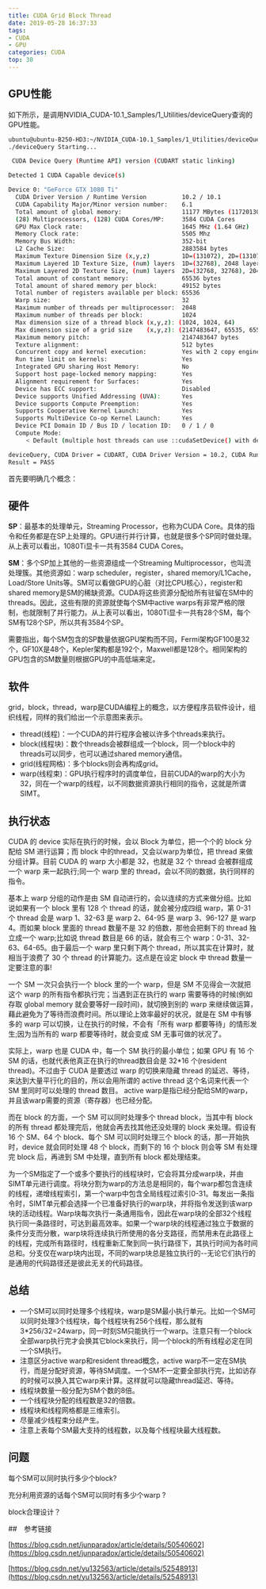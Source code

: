 ```yaml
---
title: CUDA Grid Block Thread
date: 2019-05-28 16:37:33
tags:
- CUDA
- GPU
categories: CUDA
top: 30
---
```


## GPU性能

如下所示，是调用NVIDIA_CUDA-10.1_Samples/1_Utilities/deviceQuery查询的GPU性能。

```bash
ubuntu@ubuntu-B250-HD3:~/NVIDIA_CUDA-10.1_Samples/1_Utilities/deviceQuery$ ./deviceQuery 
./deviceQuery Starting...

 CUDA Device Query (Runtime API) version (CUDART static linking)

Detected 1 CUDA Capable device(s)

Device 0: "GeForce GTX 1080 Ti"
  CUDA Driver Version / Runtime Version          10.2 / 10.1
  CUDA Capability Major/Minor version number:    6.1
  Total amount of global memory:                 11177 MBytes (11720130560 bytes)
  (28) Multiprocessors, (128) CUDA Cores/MP:     3584 CUDA Cores
  GPU Max Clock rate:                            1645 MHz (1.64 GHz)
  Memory Clock rate:                             5505 Mhz
  Memory Bus Width:                              352-bit
  L2 Cache Size:                                 2883584 bytes
  Maximum Texture Dimension Size (x,y,z)         1D=(131072), 2D=(131072, 65536), 3D=(16384, 16384, 16384)
  Maximum Layered 1D Texture Size, (num) layers  1D=(32768), 2048 layers
  Maximum Layered 2D Texture Size, (num) layers  2D=(32768, 32768), 2048 layers
  Total amount of constant memory:               65536 bytes
  Total amount of shared memory per block:       49152 bytes
  Total number of registers available per block: 65536
  Warp size:                                     32
  Maximum number of threads per multiprocessor:  2048
  Maximum number of threads per block:           1024
  Max dimension size of a thread block (x,y,z): (1024, 1024, 64)
  Max dimension size of a grid size    (x,y,z): (2147483647, 65535, 65535)
  Maximum memory pitch:                          2147483647 bytes
  Texture alignment:                             512 bytes
  Concurrent copy and kernel execution:          Yes with 2 copy engine(s)
  Run time limit on kernels:                     Yes
  Integrated GPU sharing Host Memory:            No
  Support host page-locked memory mapping:       Yes
  Alignment requirement for Surfaces:            Yes
  Device has ECC support:                        Disabled
  Device supports Unified Addressing (UVA):      Yes
  Device supports Compute Preemption:            Yes
  Supports Cooperative Kernel Launch:            Yes
  Supports MultiDevice Co-op Kernel Launch:      Yes
  Device PCI Domain ID / Bus ID / location ID:   0 / 1 / 0
  Compute Mode:
     < Default (multiple host threads can use ::cudaSetDevice() with device simultaneously) >

deviceQuery, CUDA Driver = CUDART, CUDA Driver Version = 10.2, CUDA Runtime Version = 10.1, NumDevs = 1
Result = PASS

```



首先要明确几个概念：

## 硬件

**SP**：最基本的处理单元，Streaming Processor，也称为CUDA Core。具体的指令和任务都是在SP上处理的。GPU进行并行计算，也就是很多个SP同时做处理。 从上表可以看出，1080Ti显卡一共有3584 CUDA Cores。

**SM**：多个SP加上其他的一些资源组成一个Streaming Multiprocessor，也叫流处理簇。其他资源如：warp scheduler，register，shared memory/L1Cache，Load/Store Units等。SM可以看做GPU的心脏（对比CPU核心），register和shared memory是SM的稀缺资源。CUDA将这些资源分配给所有驻留在SM中的threads。因此，这些有限的资源就使每个SM中active warps有非常严格的限制，也就限制了并行能力。从上表可以看出，1080Ti显卡一共有28个SM，每个SM有128个SP，所以共有3584个SP。

需要指出，每个SM包含的SP数量依据GPU架构而不同，Fermi架构GF100是32个，GF10X是48个，Kepler架构都是192个，Maxwell都是128个。相同架构的GPU包含的SM数量则根据GPU的中高低端来定。

## 软件

grid，block，thread，warp是CUDA编程上的概念，以方便程序员软件设计，组织线程，同样的我们给出一个示意图来表示。

- thread(线程)：一个CUDA的并行程序会被以许多个threads来执行。
- block(线程块)：数个threads会被群组成一个block，同一个block中的threads可以同步，也可以通过shared memory通信。
- grid(线程网格)：多个blocks则会再构成grid。
- warp(线程束)：GPU执行程序时的调度单位，目前CUDA的warp的大小为32，同在一个warp的线程，以不同数据资源执行相同的指令，这就是所谓 SIMT。

## 执行状态

CUDA 的 device 实际在执行的时候，会以 Block 为单位，把一个个的 block 分配给 SM 进行运算；而 block 中的thread，又会以warp为单位，把 thread 来做分组计算。目前 CUDA 的 warp 大小都是 32，也就是 32 个 thread 会被群组成一个 warp 来一起执行;同一个 warp 里的 thread，会以不同的数据，执行同样的指令。

基本上 warp 分组的动作是由 SM 自动进行的，会以连续的方式来做分组。比如说如果有一个 block 里有 128 个 thread 的话，就会被分成四组 warp，第 0-31 个 thread 会是 warp 1、32-63 是 warp 2、64-95 是 warp 3、96-127 是 warp 4。而如果 block 里面的 thread 数量不是 32 的倍数，那他会把剩下的 thread 独立成一个 warp;比如说 thread 数目是 66 的话，就会有三个 warp：0-31、32-63、64-65。由于最后一个 warp 里只剩下两个 thread，所以其实在计算时，就相当于浪费了 30 个 thread 的计算能力。这点是在设定 block 中 thread 数量一定要注意的事!

一个 SM 一次只会执行一个 block 里的一个 warp，但是 SM 不见得会一次就把这个 warp 的所有指令都执行完；当遇到正在执行的 warp 需要等待的时候(例如存取 global memory 就会要等好一段时间)，就切换到别的 warp 来继续做运算，藉此避免为了等待而浪费时间。所以理论上效率最好的状况，就是在 SM 中有够多的 warp 可以切换，让在执行的时候，不会有「所有 warp 都要等待」的情形发生;因为当所有的 warp 都要等待时，就会变成 SM 无事可做的状况了。

实际上，warp 也是 CUDA 中，每一个 SM 执行的最小单位；如果 GPU 有 16 个 SM 的话，也就代表他真正在执行的thread数目会是 32*16 个(resident thread)。不过由于 CUDA 是要透过 warp 的切换来隐藏 thread 的延迟、等待，来达到大量平行化的目的，所以会用所谓的 active thread 这个名词来代表一个 SM 里同时可以处理的 thread 数目。 active warp是指已经分配给SM的warp，并且该warp需要的资源（寄存器）也已经分配。

而在 block 的方面，一个 SM 可以同时处理多个 thread block，当其中有 block 的所有 thread 都处理完后，他就会再去找其他还没处理的 block 来处理。假设有 16 个 SM、64 个 block、每个 SM 可以同时处理三个 block 的话，那一开始执时，device 就会同时处理 48 个 block，而剩下的 16 个 block 则会等 SM 有处理完 block 后，再进到 SM 中处理，直到所有 block 都处理结束。

为一个SM指定了一个或多个要执行的线程块时，它会将其分成warp块，并由SIMT单元进行调度。将块分割为warp的方法总是相同的，每个warp都包含连续的线程，递增线程索引，第一个warp中包含全局线程过索引0-31。每发出一条指令时，SIMT单元都会选择一个已准备好执行的warp块，并将指令发送到该warp块的活动线程。Warp块每次执行一条通用指令，因此在warp块的全部32个线程执行同一条路径时，可达到最高效率。如果一个warp块的线程通过独立于数据的条件分支而分散，warp块将连续执行所使用的各分支路径，而禁用未在此路径上的线程，完成所有路径时，线程重新汇聚到同一执行路径下，其执行时间为各时间总和。分支仅在warp块内出现，不同的warp块总是独立执行的--无论它们执行的是通用的代码路径还是彼此无关的代码路径。



## 总结

- 一个SM可以同时处理多个线程块，warp是SM最小执行单元。比如一个SM可以同时处理3个线程块，每个线程块有256个线程，那么就有3*256/32=24warp，同一时刻SM只能执行一个warp。注意只有一个block全部warp执行完才会换其它block来执行，同一个block的所有线程必定在同一个SM执行。
- 注意区分active warp和resident thread概念，active warp不一定在SM执行，而是分配好资源，等待SM调度。一个SM不一定要全部执行完，比如访存的时候可以换入其它warp来计算。这样就可以隐藏thread延迟、等待。
- 线程块数量一般分配为SM个数的8倍。
- 一个线程块分配的线程数是32的倍数。
- 线程块和线程网格都是三维索引。
- 尽量减少线程束分歧产生。
- 注意上表每个SM最大支持的线程数，以及每个线程块最大线程数。

## 问题

每个SM可以同时执行多少个block?

充分利用资源的话每个SM可以同时有多少个warp ?

block合理设计？



##　参考链接

[https://blog.csdn.net/junparadox/article/details/50540602](https://blog.csdn.net/junparadox/article/details/50540602)

[https://blog.csdn.net/yu132563/article/details/52548913](https://blog.csdn.net/yu132563/article/details/52548913)

